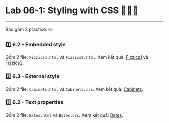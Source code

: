 # Lab 06-1: Styling with CSS :orange_book::blue_book::green_book:

---

 Bao gồm 3 practice: :pencil2:

### :one: 6.2 - Embedded style

Gồm 2 file: ```Fizzics1.html``` và ```Fizzics2.html```. Xem kết quả: <a href="https://hieupham2000.github.io/Web-Technology-Lab/Lab06-1/Fizzics1.html">Fizzics1</a> và <a href="https://hieupham2000.github.io/Web-Technology-Lab/Lab06-1/Fizzics2.html">Fizzics2</a>.

### :two: 6.3 - External style

Gồm 2 file: ```Cabinets.html``` và ```Cabinets.css```. Xem kết quả: <a href="https://hieupham2000.github.io/Web-Technology-Lab/Lab06-1/Cabinets.html">Cabinets</a>.

### :three: 6.2 - Text properties

Gồm 2 file: ```Bates.html``` và ```Bates.css```. Xem kết quả: <a href="https://hieupham2000.github.io/Web-Technology-Lab/Lab06-1/Bates.html">Bates</a>.